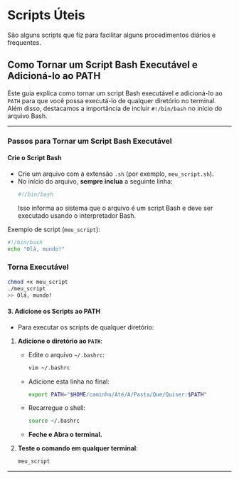 # Scripts Úteis
São alguns scripts que fiz para facilitar alguns procedimentos diários e frequentes.

## Como Tornar um Script Bash Executável e Adicioná-lo ao PATH

Este guia explica como tornar um script Bash executável e adicioná-lo ao `PATH` para que você possa executá-lo de qualquer diretório no terminal. Além disso, destacamos a importância de incluir `#!/bin/bash` no início do arquivo Bash.

---

### Passos para Tornar um Script Bash Executável

####  **Crie o Script Bash**
   - Crie um arquivo com a extensão `.sh` (por exemplo, `meu_script.sh`).
   - No início do arquivo, **sempre inclua** a seguinte linha:
     ```bash
     #!/bin/bash
     ```
     Isso informa ao sistema que o arquivo é um script Bash e deve ser executado usando o interpretador Bash.

   Exemplo de script (`meu_script`):
   ```bash
   #!/bin/bash
   echo "Olá, mundo!"
   ```

### Torna Executável


```bash
chmod +x meu_script
./meu_script
>> Olá, mundo!
```

#### 3. **Adicione os Scripts ao PATH**
   - Para executar os scripts de qualquer diretório:

   1. **Adicione o diretório ao `PATH`**:
      - Edite o arquivo `~/.bashrc`:
        ```bash
        vim ~/.bashrc
        ```
      - Adicione esta linha no final:
        ```bash
        export PATH="$HOME/caminho/Até/A/Pasta/Que/Quiser:$PATH"
        ```
      - Recarregue o shell:
        ```bash
        source ~/.bashrc
        ```
      - **Feche e Abra o terminal.** 

   2. **Teste o comando em qualquer terminal**:
      ```bash
      meu_script
      ```

---